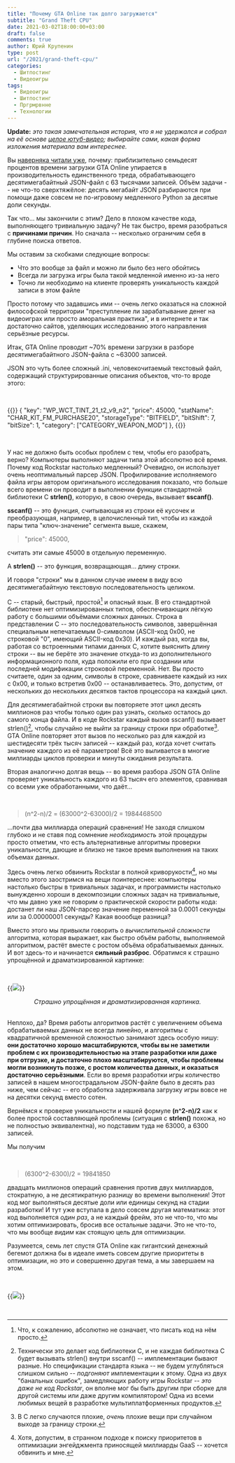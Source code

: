 ```yaml
---
title: "Почему GTA Online так долго загружается"
subtitle: "Grand Theft CPU"
date: 2021-03-02T18:00:00+03:00
draft: false
comments: true
author: Юрий Крупенин
type: post
url: "/2021/grand-theft-cpu/"
categories:
  - Шитпостинг
  - Видеоигры
tags:
  - Видеоигры
  - Шитпостинг
  - Пргрмрвнне
  - Технологии
---
```


**Update:** _это такая замечательная история, что я не удержался и собрал на её основе [целое ютуб-видео](https://www.youtube.com/watch?v=B3Zj60AnlB0); выбирайте сами, какая форма изложения материала вам интереснее._


Вы [наверняка читали уже](https://nee.lv/2021/02/28/How-I-cut-GTA-Online-loading-times-by-70/), почему: приблизительно семьдесят процентов времени загрузки GTA Online упирается в производительность единственного треда, обрабатывающего десятимегабайтный JSON-файл с 63 тысячами записей. Объём задачи -- не что-то сверхтяжёлое: десять мегабайт JSON разбираются при помощи даже совсем не по-игровому медленного Python за десятые доли секунды.

Так что... мы закончили с этим? Дело в плохом качестве кода, выполняющего тривиальную задачу? Не так быстро, время разобраться с **причинами причин**. Но сначала -- несколько ограничим себя в глубине поиска ответов.

Мы оставим за скобками следующие вопросы:

* Что это вообще за файл и можно ли было без него обойтись
* Всегда ли загрузка игры была такой медленной именно из-за него
* Точно ли необходимо на клиенте проверять уникальность каждой записи в этом файле

Просто потому что задавшись ими -- очень легко оказаться на сложной философской территории "преступление ли зарабатывание денег на видеоиграх или просто аморальная практика", и в интернете и так достаточно сайтов, уделяющих исследованию этого направления серьёзные ресурсы.


Итак, GTA Online проводит ~70% времени загрузки в разборе десятимегабайтного JSON-файла с ~63000 записей.

JSON это чуть более сложный .ini, человекочитаемый текстовый файл, содержащий структурированные описания объектов, что-то вроде этого:

<br />

{{<highlight json>}}
{
    "key": "WP_WCT_TINT_21_t2_v9_n2",
    "price": 45000,
    "statName": "CHAR_KIT_FM_PURCHASE20",
    "storageType": "BITFIELD",
    "bitShift": 7,
    "bitSize": 1,
    "category": ["CATEGORY_WEAPON_MOD"]
},
{{</highlight>}}

<br />

У нас не должно быть особых проблем с тем, чтобы его разобрать, верно? Компьютеры выполняют задачи типа этой абсолютно всё время. Почему код Rockstar настолько медленный? Очевидно, он использует очень неоптимальный парсер JSON. Профилирование исполняемого файла игры автором оригинального исследования показало, что больше всего времени он проводит в выполнении функции стандартной библиотеки C **strlen()**, которую, в свою очередь, вызывает **sscanf()**.

**sscanf()** -- это функция, считывающая из строки её кусочек и преобразующая, например, в целочисленный тип, чтобы из каждой пары типа "ключ-значение" сегмента выше, скажем, 

>"price": 45000,

считать эти самые 45000 в отдельную переменную.

А **strlen()** -- это функция, возвращающая... длину строки.

И говоря "строки" мы в данном случае имеем в виду всю десятимегабайтную текстовую последовательность целиком.

С -- старый, быстрый, простой[^mark1] и опасный язык. В его стандартной библиотеке нет оптимизированных типов, обеспечивающих лёгкую работу с большими объёмами сложных данных. Строка в представлении C -- это последовательность символов, завершённая специальным непечатаемым 0-символом (ASCII-код 0x00, не строковой "0", имеющий ASCII-код 0x30). И каждый раз, когда вы, работая со встроенными типами данных С, хотите выяснить длину строки -- вы не берёте это значение откуда-то из дополнительного информационного поля, куда положили его при создании или последней модификации строковой переменной. Нет. Вы просто считаете, один за одним, символы в строке, сравниваете каждый из них с 0x00, и только встретив 0x00 -- останавливаетесь. Это, допустим, от нескольких до нескольких десятков тактов процессора на каждый цикл.

Для десятимегабайтной строки вы повторяете этот цикл десять миллионов раз чтобы только один раз узнать, сколько осталось до самого конца файла. И в коде Rockstar каждый вызов sscanf() вызывает strlen()[^mark2], чтобы случайно не выйти за границу строки при обработке[^mark3]. GTA Online повторяет этот вызов по несколько раз для каждой из шестидесяти трёх тысяч записей -- каждый раз, когда хочет считать значение каждого из её параметров! Всё это выливается в многие миллиарды циклов проверки и минуты ожидания результата.

Вторая аналогично долгая вещь -- во время разбора JSON GTA Online проверяет уникальность каждого из 63 тысяч его элементов, сравнивая со всеми уже обработанными, что даёт...

<br />

>(n^2-n)/2 = (63000^2-63000)/2 = 1984468500



 ...почти два миллиарда операций сравнения! Не заходя слишком глубоко и не ставя под сомнение _необходимость_ этой процедуры просто отметим, что есть альтернативные алгоритмы проверки уникальности, дающие и близко не такое время выполнения на таких объемах данных.

Здесь очень легко обвинить Rockstar в полной криворукости[^mark4], но мы вместо этого заостримся на вещи поинтереснее: компьютеры настолько быстры в тривиальных задачах, и программисты настолько вынужденно хороши в декомпозиции сложных задач на тривиальные, что мы давно уже не говорим о практической скорости работы кода: достанет ли наш JSON-парсер значение переменной за 0.0001 секунды или за 0.00000001 секунды? Какая воообще разница?

Вместо этого мы привыкли говорить о _вычислительной сложности_ алгоритма, которая выражает, как быстро объём работы, выполняемой алгоритмом, растёт вместе с ростом объёма обрабатываемых данных. И вот здесь-то и начинается **сильный разброс**. Обратимся к страшно упрощённой и драматизированной картинке:

<br />

{{<img src="images/1">}}
<center><i>Страшно упрощённая и драматизированная картинка.</i></center>

<br />



Неплохо, да? Время работы алгоритмов растёт с увеличением объема обрабатываемых данных не всегда линейно, и алгоритмы с квадратичной временной сложностью занимают здесь особую нишу: **они достаточно хорошо масштабируются, чтобы вы не заметили проблем с их производительностью на этапе разработки или даже при отгрузке, и достаточно плохо масштабируются, чтобы проблемы могли возникнуть позже, с ростом количества данных, и оказаться достаточно серьёзными**. Если во время разработки игры количество записей в нашем многострадальном JSON-файле было в десять раз ниже, чем сейчас -- его обработка задерживала загрузку игры вовсе не на десятки секунд вместо сотен.

Вернёмся к проверке уникальности и нашей формуле **(n^2-n)/2** как к более простой составляющей проблемы (ситуация с **strlen()** похожа, но не полностью эквивалентна), но подставим туда не 63000, а 6300 записей.

Мы получим 

<br />

>(6300^2-6300)/2 = 19841850

двадцать миллионов операций сравнения против двух миллиардов, стократную, а не десятикратную разницу во времени выполнения! Этот код мог выполняться десятые доли или единицы секунд на стадии разработки! И тут уже вступала в дело совсем другая математика: этот код выполняется _один раз_, а не каждый фрейм, это не что-то, что мы хотим оптимизировать, бросив все остальные задачи. Это не что-то, что мы вообще _видим_ как стоящую цель для оптимизации.

Разумеется, семь лет спустя GTA Online как гигантский денежный бегемот должна бы в идеале иметь совсем другие приоритеты в оптимизации, но это и совершенно другая тема, а мы завершаем на этом.

<br />

{{<img src="images/2">}}

<br />


[^mark1]: Что, к сожалению, абсолютно не означает, что писать код на нём просто.
[^mark2]: Технически это делает код библиотеки C, и не каждая библиотека C будет вызывать strlen() внутри sscanf() -- имплементации бывают разные. Но спецификации стандарта языка -- не будем углубляться слишком сильно -- _подгоняют_ имплементации к этому. Одна из двух "банальных ошибок", замедляющих работу игры Rockstar -- _это даже не код Rockstar_, он вполне мог бы быть другим при сборке для другой системы или даже другим компилятором! Одна из всеми любимых вещей в разработке мультиплатформенных продуктов.
[^mark3]: В C легко случаются плохие, _очень_ плохие вещи при случайном выходе за границу строки.
[^mark4]: Хотя, допустим, в странном подходе к поиску приоритетов в оптимизации энгейджмента приносящей миллиарды GaaS -- хочется обвинить и мне.